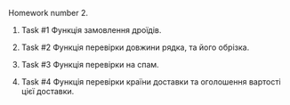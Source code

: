 Homework number 2.

1. Task #1 Функція замовлення дроїдів.

2. Task #2 Функція перевірки довжини рядка, та його обрізка.

3. Task #3 Функція перевірки на спам.

4. Task #4 Функція перевірки країни доставки та оголошення вартості цієї
   доставки.
